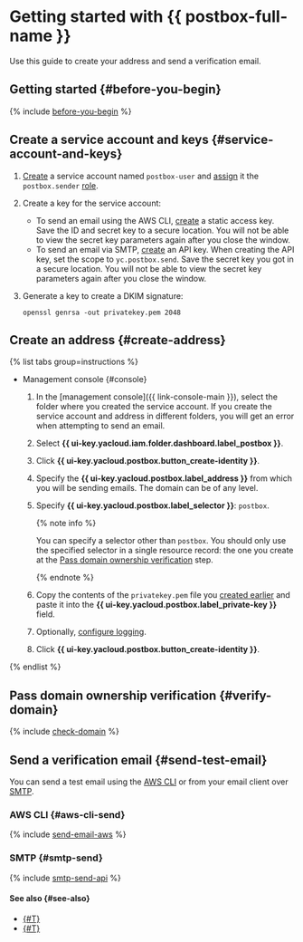 # Getting started with {{ postbox-full-name }}

Use this guide to create your address and send a verification email.

## Getting started {#before-you-begin}

{% include [before-you-begin](../_tutorials/_tutorials_includes/before-you-begin.md) %}

## Create a service account and keys {#service-account-and-keys}

1. [Create](../iam/operations/sa/create.md) a service account named `postbox-user` and [assign](../iam/operations/sa/assign-role-for-sa.md) it the `postbox.sender` [role](security/index.md#postbox-sender).
1. Create a key for the service account:
   * To send an email using the AWS CLI, [create](../iam/operations/sa/create-access-key.md) a static access key. Save the ID and secret key to a secure location. You will not be able to view the secret key parameters again after you close the window.
   * To send an email via SMTP, [create](../iam/operations/api-key/create.md) an API key. When creating the API key, set the scope to `yc.postbox.send`. Save the secret key you got in a secure location. You will not be able to view the secret key parameters again after you close the window.
1. Generate a key to create a DKIM signature:

    ```
    openssl genrsa -out privatekey.pem 2048
    ```

## Create an address {#create-address}

{% list tabs group=instructions %}

- Management console {#console}

    1. In the [management console]({{ link-console-main }}), select the folder where you created the service account. If you create the service account and address in different folders, you will get an error when attempting to send an email.
    1. Select **{{ ui-key.yacloud.iam.folder.dashboard.label_postbox }}**.
    1. Click **{{ ui-key.yacloud.postbox.button_create-identity }}**.
    1. Specify the **{{ ui-key.yacloud.postbox.label_address }}** from which you will be sending emails. The domain can be of any level.
    1. Specify **{{ ui-key.yacloud.postbox.label_selector }}**: `postbox`.

        {% note info %}

        You can specify a selector other than `postbox`. You should only use the specified selector in a single resource record: the one you create at the [Pass domain ownership verification](#verify-domain) step.

        {% endnote %}

    1. Copy the contents of the `privatekey.pem` file you [created earlier](#service-account-and-keys) and paste it into the **{{ ui-key.yacloud.postbox.label_private-key }}** field.
    1. Optionally, [configure logging](operations/logs-write.md).
    1. Click **{{ ui-key.yacloud.postbox.button_create-identity }}**.

{% endlist %}

## Pass domain ownership verification {#verify-domain}

{% include [check-domain](../_includes/postbox/check-domain.md) %}

## Send a verification email {#send-test-email}

You can send a test email using the [AWS CLI](#aws-cli-send) or from your email client over [SMTP](#smtp-send).

### AWS CLI {#aws-cli-send}

{% include [send-email-aws](../_includes/postbox/send-email-aws.md) %}

### SMTP {#smtp-send}

{% include [smtp-send-api](../_includes/postbox/smtp-send-api.md) %}

#### See also {#see-also}

* [{#T}](concepts/notification.md)
* [{#T}](operations/send-email.md)

